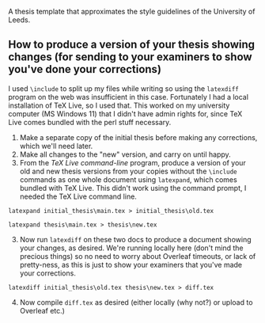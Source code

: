 A thesis template that approximates the style guidelines of the University of Leeds.

## How to produce a version of your thesis showing changes (for sending to your examiners to show you've done your corrections)

I used `\include` to split up my files while writing so using the `latexdiff` program on the web was insufficient in this case. Fortunately I had a local installation of TeX Live, so I used that. This worked on my university computer (MS Windows 11) that I didn't have admin rights for, since TeX Live comes bundled with the perl stuff necessary. 

 1. Make a separate copy of the initial thesis before making any corrections, which we'll need later.
 2. Make all changes to the "new" version, and carry on until happy.
 3. From the *TeX Live command-line* program, produce a version of your old and new thesis versions from your copies without the  `\include` commands as one whole document using `latexpand`, which comes bundled with TeX Live. This didn't work using the command prompt, I needed the TeX Live command line.

`latexpand initial_thesis\main.tex > initial_thesis\old.tex`

`latexpand thesis\main.tex > thesis\new.tex`

 3. Now run `latexdiff` on these two docs to produce a document showing your changes, as desired. We're running locally here (don't mind the precious things) so no need to worry about Overleaf timeouts, or lack of pretty-ness, as this is just to show your examiners that you've made your corrections.
    
`latexdiff initial_thesis\old.tex thesis\new.tex > diff.tex`

4. Now compile `diff.tex` as desired (either locally (why not?) or upload to Overleaf etc.)
   
